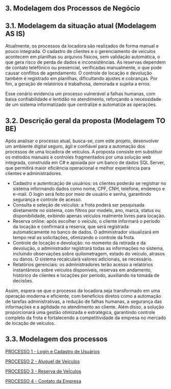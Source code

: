 ## 3. Modelagem dos Processos de Negócio

## 3.1. Modelagem da situação atual (Modelagem AS IS)

Atualmente, os processos da locadora são realizados de forma manual e pouco integrada. O cadastro de clientes e o gerenciamento de veículos acontecem em planilhas ou arquivos físicos, sem validação automática, o que gera risco de perda de dados e inconsistências. As reservas dependem de contato telefônico ou presencial, verificadas manualmente, o que pode causar conflitos de agendamento. O controle de locação e devolução também é registrado em planilhas, dificultando ajustes e cobranças. Por fim, a geração de relatórios é trabalhosa, demorada e sujeita a erros.

Esse cenário evidencia um processo vulnerável a falhas humanas, com baixa confiabilidade e lentidão no atendimento, reforçando a necessidade de um sistema informatizado que centralize e automatize as operações.

## 3.2. Descrição geral da proposta (Modelagem TO BE)

Após analisar o processo atual, busca-se, com este projeto, desenvolver um ambiente digital seguro, ágil e confiável para a automação dos processos de uma locadora de veículos. A proposta consiste em substituir os métodos manuais e controles fragmentados por uma solução web integrada, construída em C# e apoiada por um banco de dados SQL Server, que permitirá maior eficiência operacional e melhor experiência para clientes e administradores.

- Cadastro e autenticação de usuários: os clientes poderão se registrar no sistema informando dados como nome, CPF, CNH, telefone, endereço e e-mail. O login será feito por meio de usuário e senha, garantindo segurança e controle de acesso.
- Consulta e seleção de veículos: a frota poderá ser pesquisada diretamente no sistema, com filtros por modelo, ano, marca, status ou disponibilidade, exibindo apenas veículos realmente livres para locação.
- Reserva online: após escolher o veículo, o cliente informará o período da locação e confirmará a reserva, que será registrada automaticamente no banco de dados. O administrador visualizará em tempo real as solicitações, otimizando o controle da frota.
- Controle de locação e devolução: no momento da retirada e da devolução, o administrador registrará todas as informações no sistema, incluindo observações sobre quilometragem, estado do veículo, atrasos ou danos. O sistema recalculará valores adicionais, se necessário.
- Relatórios gerenciais: os administradores terão acesso a relatórios instantâneos sobre veículos disponíveis, reservas em andamento, histórico de clientes e locações por período, auxiliando na tomada de decisões.

Assim, espera-se que o processo da locadora seja transformado em uma operação moderna e eficiente, com benefícios diretos como a automação de tarefas administrativas, a redução de falhas humanas, a segurança das informações e a agilidade no atendimento ao cliente. Além disso, a solução proporcionará uma gestão otimizada e estratégica, garantindo controle completo da frota e fortalecendo a competitividade da empresa no mercado de locação de veículos.

## 3.3. Modelagem dos processos

[PROCESSO 1 - Login e Cadastro de Usuários](https://github.com/ICEI-PUC-Minas-PBR-SI/pbr-si-2025-2-p3-tiapn-t1-9147100-uaitomoveis/blob/main/docs/processos/Processo%201%20–%20Login%20e%20Cadastro%20de%20Usuários.md)

[PROCESSO 2 - Aluguel de Veículos](https://github.com/ICEI-PUC-Minas-PBR-SI/pbr-si-2025-2-p3-tiapn-t1-9147100-uaitomoveis/blob/main/docs/processos/Processo%202%20–%20Aluguel%20de%20Veículos.md)

[PROCESSO 3 - Reserva de VeÍculos](https://github.com/ICEI-PUC-Minas-PBR-SI/pbr-si-2025-2-p3-tiapn-t1-9147100-uaitomoveis/edit/main/docs/3-Modelagem-Processos-Neg%C3%B3cio.md)

[PROCESSO 4 - Contato da Empresa](https://github.com/ICEI-PUC-Minas-PBR-SI/pbr-si-2025-2-p3-tiapn-t1-9147100-uaitomoveis/edit/main/docs/3-Modelagem-Processos-Neg%C3%B3cio.md)
